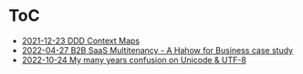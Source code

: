 # ToC

- [2021-12-23 DDD Context Maps](./2021-12-23-DDD-Context-Maps)
- [2022-04-27 B2B SaaS Multitenancy - A Hahow for Business case study](./2022-04-27-multitenancy)
- [2022-10-24 My many years confusion on Unicode & UTF-8](./2022-10-24-unicode-utf8)
